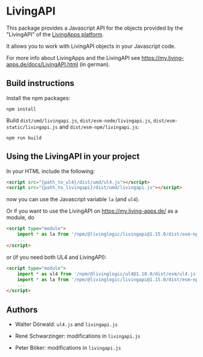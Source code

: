 # LivingAPI

This package provides a Javascript API for the objects provided by the
"LivingAPI" of the [LivingApps platform](https://www.living-apps.de/).

It allows you to work with LivingAPI objects in your Javascript code.

For more info about LivingApps and the LivingAPI see
https://my.living-apps.de/docs/LivingAPI.html (in german).


## Build instructions

Install the npm packages:

```
npm install
```

Build `dist/umd/livingapi.js`, `dist/esm-node/livingapi.js`,
`dist/esm-static/livingapi.js` and `dist/esm-npm/livingapi.js`:

```
npm run build
```


## Using the LivingAPI in your project

In your HTML include the following:

```html
<script src="{path_to_ul4}/dist/umd/ul4.js"></script>
<script src="{path_to_livingapi}/dist/umd/livingapi.js"></script>
```

now you can use the Javascript variable `la` (and `ul4`).

Or if you want to use the LivingAPI on https://my.living-apps.de/ as a module,
do

```html
<script type="module">
	import * as la from '/npm/@livinglogic/livingapi@1.15.0/dist/esm-npm/livingapi.js';
	...
</script>
```

or (if you need both UL4 and LivingAPI):

```html
<script type="module">
	import * as ul4 from '/npm/@livinglogic/ul4@1.18.0/dist/esm/ul4.js';
	import * as la from '/npm/@livinglogic/livingapi@1.15.0/dist/esm-npm/livingapi.js';
	...
</script>
```

## Authors

- Walter Dörwald: `ul4.js` and `livingapi.js`

- René Schwarzinger: modifications in `livingapi.js`

- Peter Böker: modifications in `livingapi.js`
